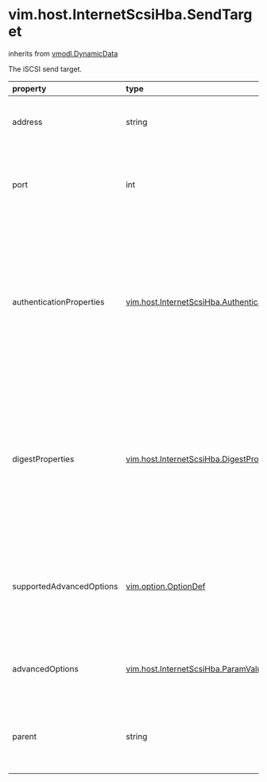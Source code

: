 vim.host.InternetScsiHba.SendTarget
===================================
inherits from [vmodl.DynamicData](docs/vmodl.DynamicData.md)


The iSCSI send target.

| property | type | optional | priv | desc |
|:---------|:-----|:---------|:-----|:-----|
| address | string | None | None | The IP address or hostname of the storage device. |
| port | int | true | None | The TCP port of the storage device.  If not specified, the standard default of 3260 is used. |
| authenticationProperties | [vim.host.InternetScsiHba.AuthenticationProperties](vim.host.InternetScsiHba.AuthenticationProperties.md "vim.host.InternetScsiHba.AuthenticationProperties") | true | None | The authentication settings for this discovery target.    All static targets discovered via this target will inherit the   use of these settings unless the static target's authentication   settings are explicitly set. |
| digestProperties | [vim.host.InternetScsiHba.DigestProperties](vim.host.InternetScsiHba.DigestProperties.md "vim.host.InternetScsiHba.DigestProperties") | true | None | The digest settings for this discovery target.    All static targets discovered via this target will inherit the   use of these settings unless the static target's digest   settings are explicitly set. |
| supportedAdvancedOptions | [vim.option.OptionDef](vim.option.OptionDef.md "vim.option.OptionDef") | true | None | A list of supported key/value pair advanced options for the   host bus adapter including their type information. |
| advancedOptions | [vim.host.InternetScsiHba.ParamValue](vim.host.InternetScsiHba.ParamValue.md "vim.host.InternetScsiHba.ParamValue") | true | None | A list of the current options settings for the host bus adapter. |
| parent | string | true | None | The device name of the host bus adapter from which settings   can be inherited. |



